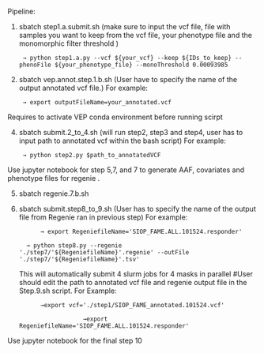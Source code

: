 Pipeline:

1. sbatch step1.a.submit.sh (make sure to input the vcf file, file with samples you want to keep from the vcf file, your phenotype file and the monomorphic filter threshold )

		→ python step1.a.py --vcf ${your_vcf} --keep ${IDs_to_keep} --phenoFile ${your_phenotype_file} --monoThreshold 0.00093985 
2. sbatch vep.annot.step.1.b.sh (User have to specify the name of the output annotated vcf file.) For example:

		→ export outputFileName=your_annotated.vcf

Requires to activate VEP conda environment before running scirpt

4. sbatch submit.2_to_4.sh (will run step2, step3 and step4, user has to input path to annotated vcf within the bash script) For example:
   
		→ python step2.py $path_to_annotatedVCF
		

Use jupyter notebook for step 5,7, and 7 to generate AAF, covariates and phenotype files for regenie .

5. sbatch regenie.7.b.sh

6. sbatch submit.step8_to_9.sh (User has to specify the name of the output file from Regenie ran in previous step) For example: 
   
    		 → export RegeniefileName='SIOP_FAME.ALL.101524.responder'
   
		 → python step8.py --regenie './step7/'${RegeniefileName}'.regenie' --outFile  './step7/'${RegeniefileName}'.tsv'
   
   This will automatically submit 4 slurm jobs for 4 masks in parallel #User should edit the path to annotated vcf file and regenie output file in the Step.9.sh script. For Example:
   
			 →export vcf='./step1/SIOP_FAME_annotated.101524.vcf'
   
                         →export RegeniefileName='SIOP_FAME.ALL.101524.responder'
   
Use jupyter notebook for the final step 10






